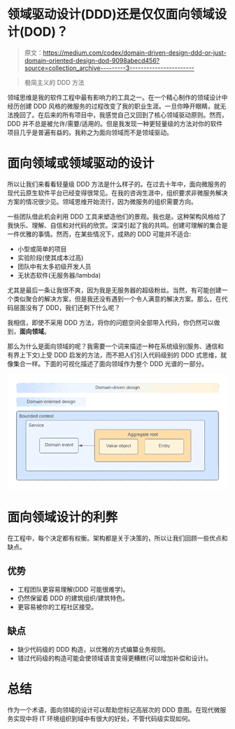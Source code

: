 # 领域驱动设计(DDD)还是仅仅面向领域设计(DOD)？

> 原文：<https://medium.com/codex/domain-driven-design-ddd-or-just-domain-oriented-design-dod-9098abecd456?source=collection_archive---------3----------------------->

> 极简主义的 DDD 方法

领域思维是我的软件工程中最有影响力的工具之一。在一个精心制作的领域设计中经历创建 DDD 风格的微服务的过程改变了我的职业生涯。一旦你睁开眼睛，就无法挽回了。在后来的所有项目中，我感觉自己又回到了核心领域驱动原则。然而，DDD 并不总是被允许/需要/适用的。但是我发现一种更轻量级的方法对你的软件项目几乎是普遍有益的。我称之为面向领域而不是领域驱动。

# 面向领域或领域驱动的设计

所以让我们来看看轻量级 DDD 方法是什么样子的。在过去十年中，面向微服务的现代云原生软件平台已经变得很常见。在我的咨询生涯中，组织要求非微服务解决方案的情况很少见。领域思维开始流行，因为微服务的组织需要方向。

一些团队借此机会利用 DDD 工具来塑造他们的景观。我也是。这种架构风格给了我快乐、理解、自信和对代码的欣赏。深深引起了我的共鸣。创建可理解的集合是一件优雅的事情。然而，在某些情况下，成熟的 DDD 可能并不适合:

*   小型或简单的项目
*   实验阶段(使其成本过高)
*   团队中有太多初级开发人员
*   无状态软件(无服务器/lambda)

尤其是最后一条让我很不爽，因为我是无服务器的超级粉丝。当然，有可能创建一个类似聚合的解决方案，但是我还没有遇到一个令人满意的解决方案。那么，在代码层面没有了 DDD，我们还剩下什么呢？

我相信，即使不采用 DDD 方法，将你的问题空间全部带入代码，你仍然可以做到，**面向领域**。

那么为什么是面向领域的呢？我需要一个词来描述一种在系统级别(服务、通信和有界上下文)上受 DDD 启发的方法，而不把人们引入代码级别的 DDD 式思维，就像集合一样。下面的可视化描述了面向领域作为整个 DDD 光谱的一部分。

![](img/6822763792e5f308c4c301aa15d13c2f.png)

# 面向领域设计的利弊

在工程中，每个决定都有权衡。架构都是关于决策的，所以让我们回顾一些优点和缺点。

## **优势**

*   工程团队更容易理解(DDD 可能很难学)。
*   仍然保留着 DDD 的建筑组织/建筑特色。
*   更容易被你的工程社区接受。

## **缺点**

*   缺少代码级的 DDD 构造，以优雅的方式编纂业务规则。
*   错过代码级的构造可能会使领域语言变得更糟糕(可以增加补偿和设计)。

# 总结

作为一个术语，面向领域的设计可以帮助您标记高层次的 DDD 意图。在现代微服务实现中将 IT 环境组织到域中有很大的好处，不管代码级实现如何。
